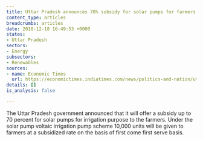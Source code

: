 ```yaml
---
title: Uttar Pradesh announces 70% subsidy for solar pumps for farmers
content_type: articles
breadcrumbs: articles
date: 2018-12-18 16:49:53 +0000
states:
- Uttar Pradesh
sectors:
- Energy
subsectors:
- Renewables
sources:
- name: Economic Times
  url: https://economictimes.indiatimes.com/news/politics-and-nation/uttar-pradesh-government-to-offer-subsidised-solar-pumps-to-farmers-for-irrigation/articleshow/66626513.cms
details: []
is_analysis: false

---
```

The Uttar Pradesh government announced that it will offer a subsidy up to 70 percent for solar pumps for irrigation purpose to the farmers. Under the solar pump voltaic irrigation pump scheme 10,000 units will be given to farmers at a subsidized rate on the basis of first come first serve basis.   
